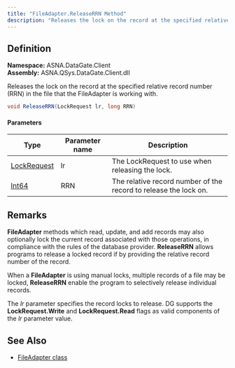 ```yaml
---
title: "FileAdapter.ReleaseRRN Method"
description: "Releases the lock on the record at the specified relative record number (RRN)."
---
```


## Definition

**Namespace:** ASNA.DataGate.Client  
**Assembly:** ASNA.QSys.DataGate.Client.dll

Releases the lock on the record at the specified relative record number (RRN) in the file that the FileAdapter is working with.

```cs
void ReleaseRRN(LockRequest lr, long RRN)
```

#### Parameters

| Type | Parameter name | Description |
| --- | --- | --- |
| [LockRequest](/reference/datagate/datagate-common/lock-request.html) | lr | The LockRequest to use when releasing the lock. |
| [Int64](https://docs.microsoft.com/en-us/dotnet/api/system.int64) | RRN | The relative record number of the record to release the lock on. |

## Remarks
 
**FileAdapter** methods which read, update, and add records may also optionally lock the current record associated with those operations, in compliance with the rules of the database provider.   **ReleaseRRN** allows programs to release a locked record if by providing the relative record number of the record.

When a **FileAdapter** is using manual locks, multiple records of a file may be locked, **ReleaseRRN** enable the program to selectively release individual records.

The _lr_ parameter specifies the record locks to release. DG supports the **LockRequest.Write** and **LockRequest.Read** flags as valid components of the _lr_ parameter value.

## See Also
- [FileAdapter class](file-adapter.html)
